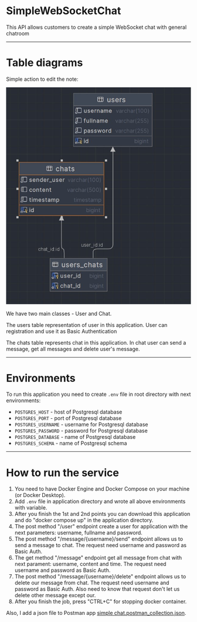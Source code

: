 # SimpleWebSocketChat
This API allows customers to create a simple WebSocket chat with general chatroom

___
# Table diagrams
Simple action to edit the note:

<img src="docs/table_diagram.jpg" alt=""/>

We have two main classes - User and Chat.

The users table representation of user in this application. User can registration and use it as Basic Authentication

The chats table represents chat in this application. In chat user can send a message, get all messages and delete user's message.


___

# Environments

To run this application you need to create `.env` file in root directory with next environments:
* `POSTGRES_HOST` - host of Postgresql database
* `POSTGRES_PORT` - port of Postgresql database
* `POSTGRES_USERNAME` - username for Postgresql database
* `POSTGRES_PASSWORD` - password for Postgresql database
* `POSTGRES_DATABASE` - name of Postgresql database
* `POSTGRES_SCHEMA` - name of Postgresql schema

___

# How to run the service

1. You need to have Docker Engine and Docker Compose on your machine (or Docker Desktop).
2. Add `.env` file in application directory and wrote all above environments with variable.
3. After you finish the 1st and 2nd points you can download this application and do "docker compose up" in the application directory.
4. The post method "/user" endpoint create a user for application with the next parameters: username, fullname and password.
5. The post method "/message/{username}/send" endpoint allows us to send a message to chat. The request need username and password as Basic Auth.
6. The get method "/message" endpoint get all message from chat with next parament: username, content and time. The request need username and password as Basic Auth.
7. The post method "/message/{username}/delete" endpoint allows us to delete our message from chat. The request need username and password as Basic Auth. Also need to know that request don't let us delete other message except our.
8. After you finish the job, press "CTRL+C" for stopping docker container.

Also, I add a json file to Postman app [simple chat.postman_collection.json](simple%20chat.postman_collection.json).
